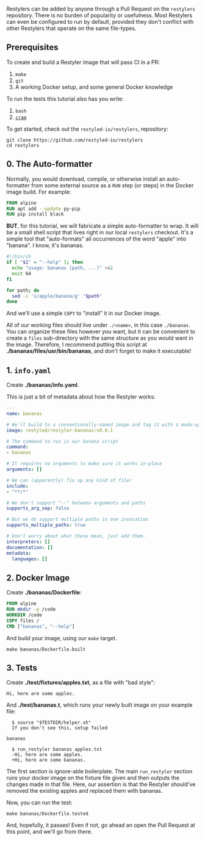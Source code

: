 Restylers can be added by anyone through a Pull Request on the `restylers` repository. There is no burden of popularity or usefulness. Most Restylers can even be configured to run by default, provided they don't conflict with other Restylers that operate on the same file-types.

## Prerequisites

To create and build a Restyler image that will pass CI in a PR:

1. `make`
1. `git`
1. A working Docker setup, and some general Docker knowledge

To run the tests this tutorial also has you write:

1. `bash`
1. [`cram`](https://bitheap.org/cram/)

To get started, check out the `restyled-io/restylers`, repository:

```console
git clone https://github.com/restyled-io/restylers
cd restylers
```

## 0. The Auto-formatter

Normally, you would download, compile, or otherwise install an auto-formatter from some external source as a `RUN` step (or steps) in the Docker image build. For example:

```dockerfile
FROM alpine
RUN apt add --update py-pip
RUN pip install black
```

**BUT**, for this tutorial, we will fabricate a simple auto-formatter to wrap. It will be a small shell script that lives right in our local `restylers` checkout. It's a simple tool that "auto-formats" all occurrences of the word "apple" into "banana". I know, it's bananas.

```sh
#!/bin/sh
if [ "$1" = "--help" ]; then
  echo "usage: bananas [path, ...]" >&2
  exit 64
fi

for path; do
  sed -i 's/apple/banana/g' "$path"
done
```

And we'll use a simple `COPY` to "install" it in our Docker image.

All of our working files should live under `./<name>`, in this case `./bananas`. You can organize these files however you want, but it can be convenient to create a `files` sub-directory with the same structure as you would want in the image. Therefore, I recommend putting this script at **./bananas/files/usr/bin/bananas**, and don't forget to make it executable!

## 1. `info.yaml`

Create **./bananas/info.yaml**.

This is just a bit of metadata about how the Restyler works:

```yaml
---
name: bananas

# We'll build to a conventionally-named image and tag it with a made-up version
image: restyled/restyler-bananas:v0.0.1

# The command to run is our banana script
command:
- bananas

# It requires no arguments to make sure it works in-place
arguments: []

# We can (apparently) fix up any kind of file!
include:
- "**/*"

# We don't support "--" between arguments and paths
supports_arg_sep: false

# But we do support multiple paths in one invocation
supports_multiple_paths: true

# Don't worry about what these mean, just add them.
interpreters: []
documentation: []
metadata:
  languages: []
```

## 2. Docker Image

Create **./bananas/Dockerfile**:

```dockerfile
FROM alpine
RUN mkdir -p /code
WORKDIR /code
COPY files /
CMD ["bananas", "--help"]
```

And build your image, using our `make` target.

```console
make bananas/Dockerfile.built
```

## 3. Tests

Create **./test/fixtures/apples.txt**, as a file with "bad style":

```
Hi, here are some apples.
```

And **./test/bananas.t**, which runs your newly built image on your example file:

```cram
  $ source "$TESTDIR/helper.sh"
  If you don't see this, setup failed

bananas

  $ run_restyler bananas apples.txt
  -Hi, here are some apples.
  +Hi, here are some bananas.
```

The first section is ignore-able boilerplate. The main `run_restyler` section runs your docker image on the fixture file given and then outputs the changes made in that file. Here, our assertion is that the Restyler should've removed the existing apples and replaced them with bananas.

Now, you can run the test:

```console
make bananas/Dockerfile.tested
```

And, hopefully, it passes! Even if not, go ahead an open the Pull Request at this point, and we'll go from there.